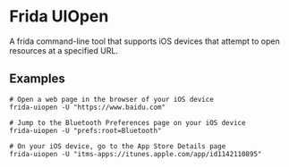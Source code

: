 # Frida UIOpen
A frida command-line tool that supports iOS devices that attempt to open resources at a specified URL.
## Examples
```shell
# Open a web page in the browser of your iOS device
frida-uiopen -U "https://www.baidu.com"

# Jump to the Bluetooth Preferences page on your iOS device
frida-uiopen -U "prefs:root=Bluetooth"

# On your iOS device, go to the App Store Details page
frida-uiopen -U "itms-apps://itunes.apple.com/app/id1142110895"
```